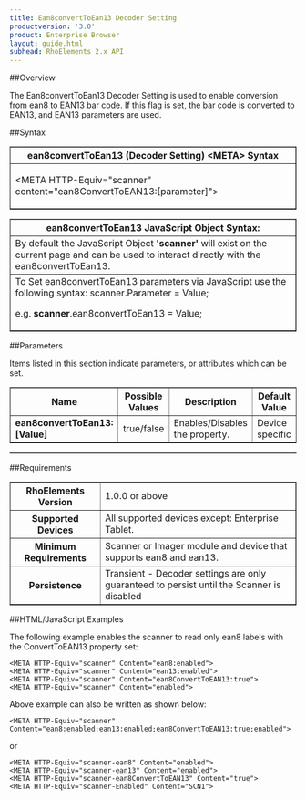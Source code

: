 ```yaml
---
title: Ean8convertToEan13 Decoder Setting
productversion: '3.0'
product: Enterprise Browser
layout: guide.html
subhead: RhoElements 2.x API
---
```


##Overview

The Ean8convertToEan13 Decoder Setting is used to enable conversion from ean8 to EAN13 bar code. If this flag is set, the bar code is converted to EAN13, and EAN13 parameters are used.

##Syntax

<table class="facelift" style="width:100%" border="1" padding="5px"> <tr><th class="tableHeading">ean8convertToEan13 (Decoder Setting) &lt;META&gt; Syntax
</th></tr><tr><td class="clsSyntaxCells clsOddRow"><p>&lt;META HTTP-Equiv="scanner" content="ean8ConvertToEAN13:[parameter]"&gt;</p></td></tr></table>
<table class="facelift" style="width:100%" border="1" padding="5px"> <tr><th class="tableHeading">ean8convertToEan13 JavaScript Object Syntax:</th></tr><tr><td class="clsSyntaxCells clsOddRow">
By default the JavaScript Object <b>'scanner'</b> will exist on the current page and can be used to interact directly with the ean8convertToEan13.
</td></tr><tr><td class="clsSyntaxCells clsEvenRow">
To Set ean8convertToEan13 parameters via JavaScript use the following syntax: scanner.Parameter = Value;
<P />e.g. <b>scanner</b>.ean8convertToEan13 = Value;
</td></tr></table>

##Parameters


Items listed in this section indicate parameters, or attributes which can be set.
<table class="facelift" style="width:100%" border="1" padding="5px"> <col width="20%" /><col width="20%" /><col width="38%" /><col width="22%" /><tr><th class="tableHeading">Name</th><th class="tableHeading">Possible Values</th><th class="tableHeading">Description</th><th class="tableHeading">Default Value</th></tr><tr><td class="clsSyntaxCells clsOddRow"><b>ean8convertToEan13:[Value]
</b></td><td class="clsSyntaxCells clsOddRow">true/false</td><td class="clsSyntaxCells clsOddRow">Enables/Disables the property.</td><td class="clsSyntaxCells clsOddRow">Device specific</td></tr></table>
<table class="facelift" style="width:100%" border="1" padding="5px"> <col width="78%" /><col width="8%" /><col width="1%" /><col width="5%" /><col width="1%" /><col width="5%" /><col width="2%" /></table>





##Requirements

<table class="facelift" style="width:100%" border="1" padding="5px"> <tr><th class="tableHeading">RhoElements Version</th><td class="clsSyntaxCell clsEvenRow">1.0.0 or above
</td></tr><tr><th class="tableHeading">Supported Devices</th><td class="clsSyntaxCell clsOddRow">All supported devices except: Enterprise Tablet.</td></tr><tr><th class="tableHeading">Minimum Requirements</th><td class="clsSyntaxCell clsOddRow">Scanner or Imager module and device that supports ean8 and ean13.</td></tr><tr><th class="tableHeading">Persistence</th><td class="clsSyntaxCell clsEvenRow">Transient - Decoder settings are only guaranteed to persist until the Scanner is disabled</td></tr></table>


##HTML/JavaScript Examples

The following example enables the scanner to read only ean8 labels with the ConvertToEAN13 property set:

	<META HTTP-Equiv="scanner" Content="ean8:enabled">
	<META HTTP-Equiv="scanner" Content="ean13:enabled">
	<META HTTP-Equiv="scanner" Content="ean8ConvertToEAN13:true">
	<META HTTP-Equiv="scanner" Content="enabled">
	
Above example can also be written as shown below:

	<META HTTP-Equiv="scanner" Content="ean8:enabled;ean13:enabled;ean8ConvertToEAN13:true;enabled">
	
or

	<META HTTP-Equiv="scanner-ean8" Content="enabled">
	<META HTTP-Equiv="scanner-ean13" Content="enabled">
	<META HTTP-Equiv="scanner-ean8ConvertToEAN13" Content="true">
	<META HTTP-Equiv="scanner-Enabled" Content="SCN1">
	






